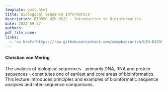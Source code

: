 ```yaml
---
template: post.html
title: Biological Sequence Informatics
description: BIO390 UZH HS22 - Introduction to Bioinformatics
date: 2022-09-27 
authors:
pdf_file_name: 
links:
  - '<a href="https://raw.githubusercontent.com/compbiozurich/UZH-BIO390/master/course-material/2020-09-29___Christian-von-Mering__Biological-Sequence-Informatics__UZH-BIO390-HS20-lecture-03.pdf" target="_blank">[2020 lecture slides]</a>'
---
```


#### Christian von Mering

The analysis of biological sequences - primarily DNA, RNA and protein sequences -
constitutes one of earliest and core areas of bioinformatics. <!--more-->This lecture introduces
principles and examples of bioinformatic sequence analyses and inter-sequence comparisons.



